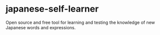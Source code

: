 # japanese-self-learner
Open source and free tool for learning and testing the knowledge of new Japanese words and expressions.

